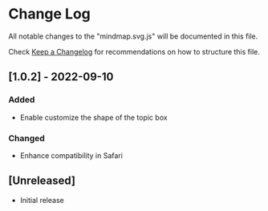 # Change Log

All notable changes to the "mindmap.svg.js" will be documented in this file.

Check [Keep a Changelog](http://keepachangelog.com/) for recommendations on how to structure this file.

## [1.0.2] - 2022-09-10

### Added

- Enable customize the shape of the topic box

### Changed

- Enhance compatibility in Safari

## [Unreleased]

- Initial release